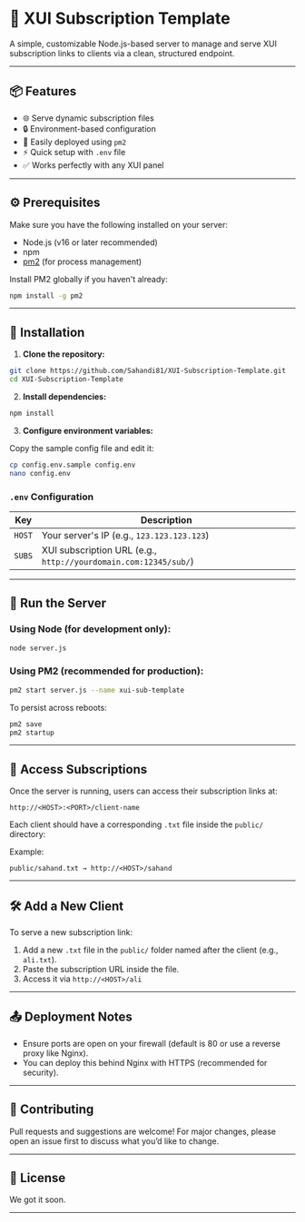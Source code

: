 # 🚀 XUI Subscription Template

A simple, customizable Node.js-based server to manage and serve XUI subscription links to clients via a clean, structured endpoint.

---

## 📦 Features

- 🌐 Serve dynamic subscription files
- 🔒 Environment-based configuration
- 🧰 Easily deployed using `pm2`
- ⚡ Quick setup with `.env` file
- ✅ Works perfectly with any XUI panel

---

## ⚙️ Prerequisites

Make sure you have the following installed on your server:

- Node.js (v16 or later recommended)
- npm
- [pm2](https://pm2.keymetrics.io/) (for process management)

Install PM2 globally if you haven't already:

```bash
npm install -g pm2
```

---

## 🚀 Installation

1. **Clone the repository:**

```bash
git clone https://github.com/Sahandi81/XUI-Subscription-Template.git
cd XUI-Subscription-Template
```

2. **Install dependencies:**

```bash
npm install
```

3. **Configure environment variables:**

Copy the sample config file and edit it:

```bash
cp config.env.sample config.env
nano config.env
```

### `.env` Configuration

| Key      | Description                                |
|----------|--------------------------------------------|
| `HOST`   | Your server's IP (e.g., `123.123.123.123`) |
| `SUBS`   | XUI subscription URL (e.g., `http://yourdomain.com:12345/sub/`) |

---

## 🧪 Run the Server

### Using Node (for development only):

```bash
node server.js
```

### Using PM2 (recommended for production):

```bash
pm2 start server.js --name xui-sub-template
```

To persist across reboots:

```bash
pm2 save
pm2 startup
```

---

## 🔗 Access Subscriptions

Once the server is running, users can access their subscription links at:

```
http://<HOST>:<PORT>/client-name
```

Each client should have a corresponding `.txt` file inside the `public/` directory:

Example:  
```
public/sahand.txt → http://<HOST>/sahand
```

---

## 🛠 Add a New Client

To serve a new subscription link:

1. Add a new `.txt` file in the `public/` folder named after the client (e.g., `ali.txt`).
2. Paste the subscription URL inside the file.
3. Access it via `http://<HOST>/ali`

---

## 📤 Deployment Notes

- Ensure ports are open on your firewall (default is 80 or use a reverse proxy like Nginx).
- You can deploy this behind Nginx with HTTPS (recommended for security).

---

## 🤝 Contributing

Pull requests and suggestions are welcome! For major changes, please open an issue first to discuss what you’d like to change.

---

## 📄 License

We got it soon.

---